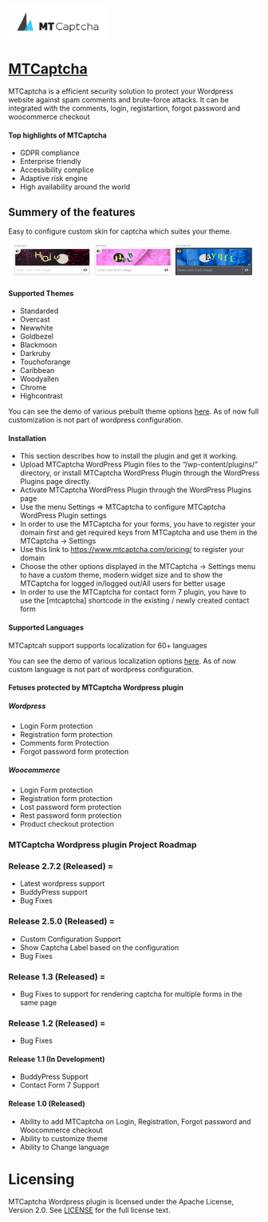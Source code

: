 ![MTCaptcha](/images/logo.png) 
# [MTCaptcha](https://www.mtcaptcha.com)
MTCaptcha is a efficient security solution to protect your Wordpress website against spam comments and brute-force attacks.  It can be integrated with the comments, login, registartion, forgot password and woocommerce checkout

#### Top highlights of MTCaptcha 
* GDPR compliance
* Enterprise friendly 
* Accessibility complice 
* Adaptive risk engine 
* High availability around the world

## Summery of the features

Easy to configure custom skin for captcha which suites your theme.

![Theme Examples](/images/mtcaptcha-custom-theme-examples.png) 

#### Supported Themes 
- Standarded 
- Overcast
- Newwhite
- Goldbezel 
- Blackmoon
- Darkruby 
- Touchoforange 
- Caribbean
- Woodyallen
- Chrome
- Highcontrast

You can see the demo of various prebuilt theme options [here](https://service.mtcaptcha.com/mtcv1/demo/?tab=2).  As of now full customization is not part of wordpress configuration.

#### Installation 
* This section describes how to install the plugin and get it working.
* Upload MTCaptcha WordPress Plugin files to the “/wp-content/plugins/” directory, or install MTCaptcha WordPress Plugin through the WordPress Plugins page directly.
* Activate MTCaptcha WordPress Plugin through the WordPress Plugins page
* Use the menu Settings => MTCaptcha to configure MTCaptcha WordPress Plugin settings
* In order to use the MTCaptcha for your forms, you have to register your domain first and get required keys from MTCaptcha and use them in the MTCaptcha -> Settings
* Use this link to https://www.mtcaptcha.com/pricing/ to register your domain
* Choose the other options displayed in the MTCaptcha -> Settings menu to have a custom theme, modern widget size and to show the MTCaptcha for logged in/logged out/All users for better usage
* In order to use the MTCaptcha for contact form 7 plugin, you have to use the [mtcaptcha] shortcode in the existing / newly created contact form 


#### Supported Languages
MTCaptcah support supports localization for 60+ languages 

You can see the demo of various localization options [here](https://service.mtcaptcha.com/mtcv1/demo/?tab=3).  As of now custom language is not part of wordpress configuration.

#### Fetuses protected by MTCaptcha Wordpress plugin

##### Wordpress 

- Login Form protection 
- Registration form protection 
- Comments form Protection
- Forgot password form protection

##### Woocommerce

- Login Form protection 
- Registration form protection
- Lost password form protection 
- Rest password form protection
- Product checkout protection


### MTCaptcha Wordpress plugin Project Roadmap
### Release 2.7.2 (Released) =
- Latest wordpress support 
- BuddyPress support
- Bug Fixes

### Release 2.5.0 (Released) =
- Custom Configuration Support
- Show Captcha Label based on the configuration
- Bug Fixes

### Release 1.3 (Released) =
- Bug Fixes to support for rendering captcha for multiple forms in the same page

### Release 1.2 (Released) =
- Bug Fixes

#### Release 1.1 (In Development)
- BuddyPress Support 
- Contact Form 7 Support

#### Release 1.0 (Released)
- Ability to add MTCaptcha on Login, Registration, Forgot password and Woocommerce checkout
- Ability to customize theme 
- Ability to Change language


# Licensing
MTCaptcha Wordpress plugin is licensed under the Apache License, Version 2.0. See [LICENSE](https://github.com/mtcaptcha-public/MTCaptcha-wordpress-plugin/blob/master/LICENSE) for the full license text.
